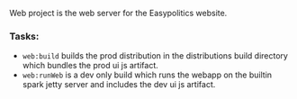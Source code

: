 Web project is the web server for the Easypolitics website. 

### Tasks:
- `web:build` builds the prod distribution in the distributions build directory which bundles the prod ui js artifact.
- `web:runWeb` is a dev only build which runs the webapp on the builtin spark jetty server and includes the dev ui js artifact.